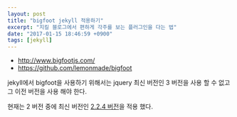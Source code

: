 ```yaml
---
layout: post
title: "bigfoot jekyll 적용하기"
excerpt: "지킬 블로그에서 편하게 각주를 보는 플러그인을 다는 법"
date: "2017-01-15 18:46:59 +0900"
tags: [jekyll]
---
```


* http://www.bigfootjs.com/
* https://github.com/lemonmade/bigfoot

jekyll에서 bigfoot을 사용하기 위해서는 jquery 최신 버전인 3 버전을 사용 할 수 없고 그 이전 버전을 사용 해야 한다.

현재는 2 버전 중에 최신 버전인 [2.2.4 버전](https://blog.jquery.com/2016/05/20/jquery-1-12-4-and-2-2-4-released/)을 적용 했다.

